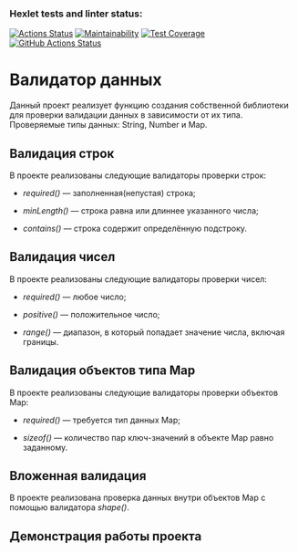 ### Hexlet tests and linter status:
[![Actions Status](https://github.com/fedorovaea18/java-project-78/actions/workflows/hexlet-check.yml/badge.svg)](https://github.com/fedorovaea18/java-project-78/actions)
[![Maintainability](https://api.codeclimate.com/v1/badges/f98370da14866d304cd0/maintainability)](https://codeclimate.com/github/fedorovaea18/java-project-78/maintainability)
[![Test Coverage](https://api.codeclimate.com/v1/badges/f98370da14866d304cd0/test_coverage)](https://codeclimate.com/github/fedorovaea18/java-project-78/test_coverage)
[![GitHub Actions Status](https://github.com/fedorovaea18/java-project-78/actions/workflows/github-actions.yml/badge.svg)](https://github.com/fedorovaea18/java-project-78/actions)

# **Валидатор данных**

Данный проект реализует функцию создания собственной библиотеки для проверки валидации данных в зависимости от их типа. Проверяемые типы данных: String, Number и Map.

## **Валидация строк**

В проекте реализованы следующие валидаторы проверки строк:

- _required()_ — заполненная(непустая) строка;

- _minLength()_ — строка равна или длиннее указанного числа;

- _contains()_ — cтрока содержит определённую подстроку.

## **Валидация чисел**

В проекте реализованы следующие валидаторы проверки чисел:

- _required()_ — любое число;

- _positive()_ — положительное число;

- _range()_ — диапазон, в который попадает значение числа, включая границы.

## **Валидация объектов типа Map**

В проекте реализованы следующие валидаторы проверки объектов Map:

- _required()_ — требуется тип данных Map;

- _sizeof()_ — количество пар ключ-значений в объекте Map равно заданному.

## **Вложенная валидация**
В проекте реализована проверка данных внутри объектов Map с помощью валидатора _shape()_.

## **Демонстрация работы проекта**

